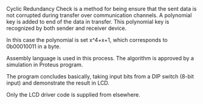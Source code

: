 Cyclic Redundancy Check is a method for being ensure that the sent data is not corrupted during transfer over communication channels. A polynomial key is added to end of the data in transfer. This polynomial key is recognized by both sender and receiver device.

In this case the polynomial is set x^4+x+1, which corresponds to 0b00010011 in a byte.

Assembly language is used in this process. The algorithm is approved by a simulation in Proteus program.

The program concludes basically, taking input bits from a DIP switch (8-bit input) and demonstrate the result in LCD.

Only the LCD driver code is supplied from elsewhere. 
